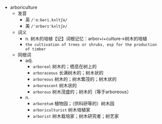 - arboriculture
  - 发音
    - 英 `/'ɑːbəriˌkʌltʃə/`
    - 美 `/'ɑrbərɪ'kʌltʃɚ/`
  - 词义
    - n. 树木的培植【记】词根记忆：arbor+i+culture→树木的培植
    - `the cultivation of trees or shrubs, esp for the production of timber `
  - 同根词
    - adj.
      - `arboreal` 树木的；栖息在树上的
      - `arboraceous` 长满树木的；树木状的
      - `arboreous` 树木的；树木繁茂的；树木状的
      - `arborescent` 树木状的
      - `arborous` 树木茂盛的；树木的（等于arboreous）
    - n.
      - `arboretum` 植物园；（供科研等的）树木园
      - `arboriculturist` 树木培植家
      - `arborist` 树木栽培家；树木研究者；树艺家
